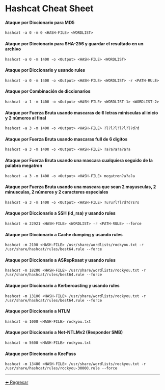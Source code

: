 # Hashcat Cheat Sheet

#### Ataque por Diccionario para MD5
```
hashcat -a 0 -m 0 <HASH-FILE> <WORDLIST>
```

#### Ataque por Diccionario para SHA-256 y guardar el resultado en un archivo
```
hashcat -a 0 -m 1400 -o <Output> <HASH-FILE> <WORDLIST>
```

#### Ataque por Diccionario y usando rules
```
hashcat -a 0 -m 1400 -o <Output> <HASH-FILE> <WORDLIST> -r <PATH-RULE>
```

#### Ataque por Combinación de diccionarios
```
hashcat -a 1 -m 1400 -o <Output> <HASH-FILE> <WORDLIST-1> <WORDLIST-2>
```

#### Ataque por Fuerza Bruta usando mascaras de 6 letras minisculas al inicio y 2 números al final
```
hashcat -a 3 -m 1400 -o <Output> <HASH-FILE> ?l?l?l?l?l?l?d?d
```

#### Ataque por Fuerza Bruta usando mascaras full de 6 digitos
```
hashcat -a 3 -m 1400 -o <Output> <HASH-FILE> ?a?a?a?a?a?a
```

#### Ataque por Fuerza Bruta usando una mascara cualquiera seguido de la palabra megatron
```
hashcat -a 3 -m 1400 -o <Output> <HASH-FILE> megatron?a?a?a
```

#### Ataque por Fuerza Bruta usando una mascara que sean 2 mayusculas, 2 minusculas, 2 números y 2 caracteres especiales
```
hashcat -a 3 -m 1400 -o <Output> <HASH-FILE> ?u?u?l?l?d?d?s?s
```

#### Ataque por Diccionario a SSH (id_rsa) y usando rules
```
hashcat -m 22921 <HASH-FILE> <WORDLIST> -r <PATH-RULE> --force
```

#### Ataque por Diccionario a Cache dumping y usando rules
```
hashcat -m 2100 <HASH-FILE> /usr/share/wordlists/rockyou.txt -r /usr/share/hashcat/rules/best64.rule --force
```

#### Ataque por Diccionario a ASRepRoast y usando rules
```
hashcat -m 18200 <HASH-FILE> /usr/share/wordlists/rockyou.txt -r /usr/share/hashcat/rules/best64.rule --force
```

#### Ataque por Diccionario a Kerberoasting y usando rules
```
hashcat -m 13100 <HASH-FILE> /usr/share/wordlists/rockyou.txt -r /usr/share/hashcat/rules/best64.rule --force
```

#### Ataque por Diccionario a NTLM
```
hashcat -m 1000 <HASH-FILE> rockyou.txt
```

#### Ataque por Diccionario a Net-NTLMv2 (Responder SMB)
```
hashcat -m 5600 <HASH-FILE> rockyou.txt
```

#### Ataque por Diccionario a KeePass
```
hashcat -m 13400 <HASH-FILE> /usr/share/wordlists/rockyou.txt -r /usr/share/hashcat/rules/rockyou-30000.rule --force
```

---

[:arrow_left: Regresar](https://github.com/m4lal0/cheatsheets)